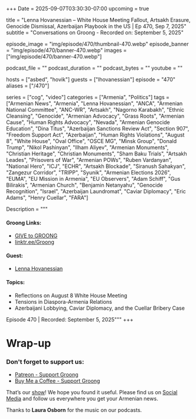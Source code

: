 +++
Date = 2025-09-07T03:30:30-07:00
upcoming = true

title = "Lenna Hovanessian – White House Meeting Fallout, Artsakh Erasure, Genocide Dismissal, Azerbaijan Playbook in the US | Ep 470, Sep 7, 2025"
subtitle = "Conversations on Groong - Recorded on: September 5, 2025"

episode_image = "img/episode/470/thumbnail-470.webp"
episode_banner = "img/episode/470/banner-470.webp"
images = ["img/episode/470/banner-470.webp"]

podcast_file     = ""
podcast_duration = ""
podcast_bytes    = ""
youtube = ""

hosts = ["asbed", "hovik"]
guests = ["lhovanessian"]
episode = "470"
aliases = ["/470"]

series = ["cog", "video"]
categories = ["Armenia", "Politics"]
tags = ["Armenian News", "Armenia", "Lenna Hovanessian", "ANCA", "Armenian National Committee", "ANC-WR", "Artsakh", "Nagorno Karabakh", "Ethnic Cleansing", "Genocide", "Armenian Advocacy", "Grass Roots", "Armenian Cause", "Human Rights Advocacy", "Nevada", "Armenian Genocide Education", "Dina Titus", "Azerbaijan Sanctions Review Act", "Section 907", "Freedom Support Act", "Azerbaijan", "Human Rights Violations", "August 8", "White House", "Oval Office", "OSCE MG", "Minsk Group", "Donald Trump", "Nikol Pashinyan", "Ilham Aliyev", "Armenian Monuments", "Christian Heritage", "Christian Monuments", "Sham Baku Trials", "Artsakh Leades", "Prisovers of War", "Armenian POWs", "Ruben Vardanyan", "National Hero", "ICJ", "ECHR", "Artsakh Blockade", "Siranush Sahakyan", "Zangezur Corridor", "TRIPP", "Syunik", "Armenian Elections 2026", "EUMA", "EU Mission in Armenia", "EU Observers", "Adam Schiff", "Gus Bilirakis", "Armenian Church", "Benjamin Netanyahu", "Genocide Recognition", "Israel", "Azerbaijan Laundromat", "Caviar Diplomacy", "Eric Adams", "Henry Cuellar", "FARA"]

Description = """

#### Groong Links:
* [GIVE to GROONG](https://podcasts.groong.org/donate)
* [linktr.ee/Groong](https://linktr.ee/groong)

#### Guest:
* [Lenna Hovanessian](https://podcasts.groong.org/guest/lhovanessian)


#### Topics:
* Reflections on August 8 White House Meeting
* Tensions in Diaspora-Armenia Relations
* Azerbaijani Lobbying, Caviar Diplomacy, and the Cuellar Bribery Case

Episode 470 | Recorded: September 5, 2025"""
+++




# Wrap-up

### **Don't forget to support us:**
* [Patreon - Support Groong](https://www.patreon.com/ann_groong)
* [Buy Me a Coffee - Support Groong](https://www.buymeacoffee.com/groong)


That’s our [show](https://podcasts.groong.org/)! We hope you found it useful. Please find us on [Social Media](https://linktr.ee/groong) and follow us everywhere you get your Armenian news.

Thanks to **Laura Osborn** for the music on our podcasts.

